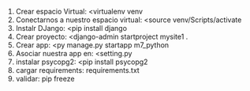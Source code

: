 1. Crear espacio Virtual: <virtualenv venv 
2. Conectarnos a nuestro espacio virtual: <source venv/Scripts/activate
3. Instalr DJango: <pip install django
4. Crear proyecto: <django-admin startproject mysite1 .
5. Crear app: <py manage.py startapp m7_python
6. Asociar nuestra app en: <setting.py
7. instalar psycopg2: <pip install psycopg2
8. cargar requirements: <pip freeze > requirements.txt
9. validar: pip freeze